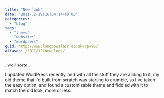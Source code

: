 ```yaml
---
title: "New look"
date: "2011-12-19T16:04:14+00:00"
categories: 
  - "blog"
tags: 
  - "theme"
  - "websites"
  - "wordpress"
guid: http://www.longbowslair.co.uk/?p=967
aliases: /2011/12/new-look/
---
```


..well sorta..

I updated WordPress recently, and with all the stuff they are adding to it, my old theme that I'd built from scratch was starting to crumble, so I've taken the easy option, and found a customisable theme and fiddled with it to match the old look, more or less.
